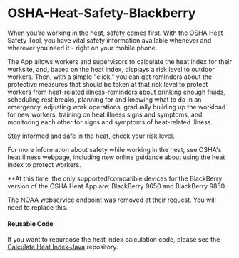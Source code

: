 OSHA-Heat-Safety-Blackberry
===========================

When you're working in the heat, safety comes first. With the OSHA Heat Safety Tool, you have vital safety information available whenever and wherever you need it - right on your mobile phone.

The App allows workers and supervisors to calculate the heat index for their worksite, and, based on the heat index, displays a risk level to outdoor workers. Then, with a simple "click," you can get reminders about the protective measures that should be taken at that risk level to protect workers from heat-related illness-reminders about drinking enough fluids, scheduling rest breaks, planning for and knowing what to do in an emergency, adjusting work operations, gradually building up the workload for new workers, training on heat illness signs and symptoms, and monitoring each other for signs and symptoms of heat-related illness.

Stay informed and safe in the heat, check your risk level.

For more information about safety while working in the heat, see OSHA's heat illness webpage, including new online guidance about using the heat index to protect workers.

**At this time, the only supported/compatible devices for the BlackBerry version of the OSHA Heat App are: BlackBerry 9650 and BlackBerry 9850.

The NOAA webservice endpoint was removed at their request. You will need to replace this.

#### Reusable Code
If you want to repurpose the heat index calculation code, please see the [Calculate Heat Index-Java](Calculate-Heat-Index-Java) repository.
